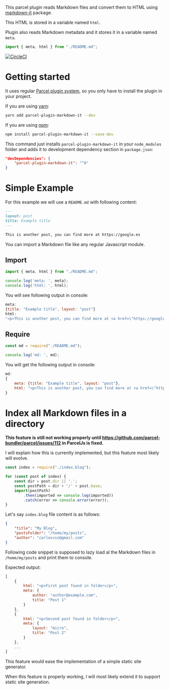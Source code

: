 This parcel plugin reads Markdown files and convert them to HTML using [markdown-it](https://github.com/markdown-it/markdown-it) package.

This HTML is stored in a variable named `html`.

Plugin also reads Markdown metadata and it stores it in a variable named `meta`.

```typescript
import { meta, html } from "./README.md";
```

[![CircleCI](https://circleci.com/gh/carlosvin/parcel-plugin-markdown-it.svg?style=svg)](https://circleci.com/gh/carlosvin/parcel-plugin-markdown-it)

# Getting started

It uses regular [Parcel plugin system](https://parceljs.org/plugins.html), so you only have to install the plugin in your project. 

If you are using [yarn](https://yarnpkg.com/):
```bash
yarn add parcel-plugin-markdown-it --dev
```

If you are using [npm](https://www.npmjs.com/):
```bash
npm install parcel-plugin-markdown-it --save-dev
```

This command just installs `parcel-plugin-markdown-it` in your `node_modules` folder and adds it to development dependency section in `package.json`:

```json
"devDependencies": {
    "parcel-plugin-markdown-it": "^0"
}
```

# Simple Example

For this example we will use a `README.md` with following content:

```markdown
---
layout: post
title: Example title
---

This is another post, you can find more at https://google.es
```

You can import a Markdown file like any regular Javascript module.

## Import

```javascript
import { meta, html } from "./README.md";

console.log('meta: ', meta);
console.log('html: ', html);
```

You will see following output in console:
```javascript
meta: 
{title: "Example title", layout: "post"}
html: 
"<p>This is another post, you can find more at <a href=\"https://google.es\">https://google.es</a></p>"
```

## Require
```javascript
const md = require("./README.md");

console.log('md: ', md);
```

You will get the following output in console:
```javascript
md: 
{
    meta: {title: "Example title", layout: "post"},
    html: "<p>This is another post, you can find more at <a href=\"https://google.es\">https://google.es</a></p>"
}
```

# Index all Markdown files in a directory
**This feature is still not working properly until https://github.com/parcel-bundler/parcel/issues/112 in ParcelJs is fixed.**

I will explain how this is currently implemented, but this feature most likely will evolve.

```javascript
const index = require("./index.blog");

for (const post of index) {
    const dir = post.dir || '.';
    const postPath = dir + '/' + post.base;
    import(postPath)
        .then(imported => console.log(imported))
        .catch(error => console.error(error));
}
```
Let's say `index.blog` file content is as follows:
```json
{
    "title": "My Blog",
    "postsFolder": "/home/my/posts",
    "author": "carlosvin@gmail.com"
}
```

Following code snippet is supposed to lazy load al the Markdown files in `/home/my/posts` and print them to console.

Expected output:
```javascript
[
    {
        html: "<p>First post found in folder</p>",
        meta: { 
            author: "author@example.com",
            title: "Post 1"  
        }
    },
    {
        html: "<p>Second post found in folder</p>",
        meta: { 
            layout: "micro",
            title: "Post 2"  
        }
    },
    ...
]
```

This feature would ease the implementation of a simple static site generator.

When this feature is properly working, I will most likely extend it to support static site generation.
